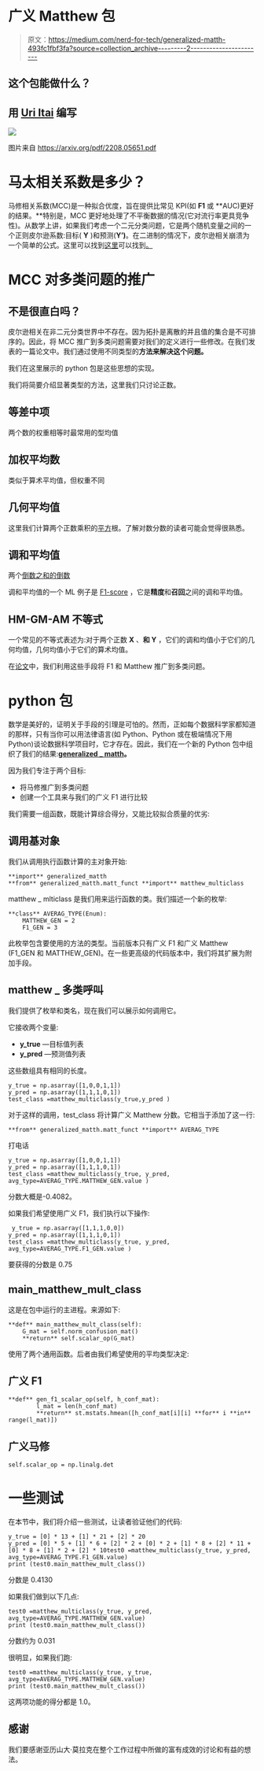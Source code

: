 # 广义 Matthew 包

> 原文：<https://medium.com/nerd-for-tech/generalized-matth-493fc1fbf3fa?source=collection_archive---------2----------------------->

## 这个包能做什么？

## 用 [Uri Itai](/@uriitai) 编写

![](img/cb5e9828702688610b783e93af0ef72b.png)

图片来自 https://arxiv.org/pdf/2208.05651.pdf

# 马太相关系数是多少？

马修相关系数(MCC)是一种拟合优度，旨在提供比常见 KPI(如 **F1** 或 **AUC)更好的结果。**特别是，MCC 更好地处理了不平衡数据的情况(它对流行率更具竞争性)。从数学上讲，如果我们考虑一个二元分类问题，它是两个随机变量之间的一个正则皮尔逊系数:目标( **Y** )和预测(**Y’)**。在二进制的情况下，皮尔逊相关崩溃为一个简单的公式。这里可以找到[这里](https://bmcgenomics.biomedcentral.com/articles/10.1186/s12864-019-6413-7)可以找到[。](https://www.voxco.com/blog/matthewss-correlation-coefficient-definition-formula-and-advantages/#:~:text=Matthew%27s%20correlation%20coefficient%2C%20also%20abbreviated,2%20x%202%20contingency%20table.)

# MCC 对多类问题的推广

## 不是很直白吗？

皮尔逊相关在非二元分类世界中不存在。因为拓扑是离散的并且值的集合是不可排序的。因此，将 MCC 推广到多类问题需要对我们的定义进行一些修改。在我们发表的一篇论文中。我们通过使用不同类型的**方法来解决这个问题。**

我们在这里展示的 python 包是这些思想的实现。

我们将简要介绍显著类型的方法，这里我们只讨论正数。

## 等差中项

两个数的权重相等时最常用的型均值

## 加权平均数

类似于算术平均值，但权重不同

## 几何平均值

这里我们计算两个正数乘积的[平方](https://en.wikipedia.org/wiki/Geometric_mean)根。了解对数分数的读者可能会觉得很熟悉。

## 调和平均值

两个[倒数之和的倒数](https://en.wikipedia.org/wiki/Harmonic_mean)

调和平均值的一个 ML 例子是 [F1-score](https://en.wikipedia.org/wiki/F-score) ，它是**精度**和**召回**之间的调和平均值。

## HM-GM-AM 不等式

一个常见的不等式表述为:对于两个正数 **X** 、**和 Y** ，它们的调和均值小于它们的几何均值，几何均值小于它们的算术均值。

在[论文](https://arxiv.org/pdf/2208.05651.pdf)中，我们利用这些手段将 F1 和 Matthew 推广到多类问题。

# python 包

数学是美好的，证明关于手段的引理是可怕的。然而，正如每个数据科学家都知道的那样，只有当你可以用法律语言(如 Python、Python 或在极端情况下用 Python)谈论数据科学项目时，它才存在。因此，我们在一个新的 Python 包中组织了我们的结果:[**generalized _ matth**](https://pypi.org/project/generalized-matth/)**。**

因为我们专注于两个目标:

*   将马修推广到多类问题
*   创建一个工具来与我们的广义 F1 进行比较

我们需要一组函数，既能计算综合得分，又能比较拟合质量的优劣:

## 调用基对象

我们从调用执行函数计算的主对象开始:

```
**import** generalized_matth
**from** generalized_matth.matt_funct **import** matthew_multiclass
```

matthew _ mlticlass 是我们用来运行函数的类。我们描述一个新的枚举:

```
**class** AVERAG_TYPE(Enum):
    MATTHEW_GEN = 2
    F1_GEN = 3
```

此枚举包含要使用的方法的类型。当前版本只有广义 F1 和广义 Matthew (F1_GEN 和 MATTHEW_GEN)。在一些更高级的代码版本中，我们将其扩展为附加手段。

## matthew _ 多类呼叫

我们提供了枚举和类名，现在我们可以展示如何调用它。

它接收两个变量:

*   **y_true** —目标值列表
*   **y_pred** —预测值列表

这些数组具有相同的长度。

```
y_true = np.asarray([1,0,0,1,1])
y_pred = np.asarray([1,1,1,0,1])
test_class =matthew_multiclass(y_true,y_pred )
```

对于这样的调用，test_class 将计算广义 Matthew 分数。它相当于添加了这一行:

```
**from** generalized_matth.matt_funct **import** AVERAG_TYPE 
```

打电话

```
y_true = np.asarray([1,0,0,1,1])
y_pred = np.asarray([1,1,1,0,1])
test_class =matthew_multiclass(y_true, y_pred, avg_type=AVERAG_TYPE.MATTHEW_GEN.value )
```

分数大概是-0.4082。

如果我们希望使用广义 F1，我们执行以下操作:

```
 y_true = np.asarray([1,1,1,0,0])
y_pred = np.asarray([1,1,1,0,1])
test_class =matthew_multiclass(y_true, y_pred, avg_type=AVERAG_TYPE.F1_GEN.value )
```

要获得的分数是 0.75

## main_matthew_mult_class

这是在包中运行的主进程。来源如下:

```
**def** main_matthew_mult_class(self):
    G_mat = self.norm_confusion_mat()
    **return** self.scalar_op(G_mat)
```

使用了两个通用函数。后者由我们希望使用的平均类型决定:

## 广义 F1

```
**def** gen_f1_scalar_op(self, h_conf_mat):
        l_mat = len(h_conf_mat)
        **return** st.mstats.hmean([h_conf_mat[i][i] **for** i **in** range(l_mat)])
```

## 广义马修

```
self.scalar_op = np.linalg.det
```

# 一些测试

在本节中，我们将介绍一些测试，让读者验证他们的代码:

```
y_true = [0] * 13 + [1] * 21 + [2] * 20
y_pred = [0] * 5 + [1] * 6 + [2] * 2 + [0] * 2 + [1] * 8 + [2] * 11 + [0] * 8 + [1] * 2 + [2] * 10test0 =matthew_multiclass(y_true, y_pred, avg_type=AVERAG_TYPE.F1_GEN.value)
print (test0.main_matthew_mult_class())
```

分数是 0.4130

如果我们做到以下几点:

```
test0 =matthew_multiclass(y_true, y_pred, avg_type=AVERAG_TYPE.MATTHEW_GEN.value)
print (test0.main_matthew_mult_class())
```

分数约为 0.031

很明显，如果我们跑:

```
test0 =matthew_multiclass(y_true, y_true, avg_type=AVERAG_TYPE.MATTHEW_GEN.value)
print (test0.main_matthew_mult_class()) 
```

这两项功能的得分都是 1.0。

## 感谢

我们要感谢亚历山大·莫拉克在整个工作过程中所做的富有成效的讨论和有益的想法。